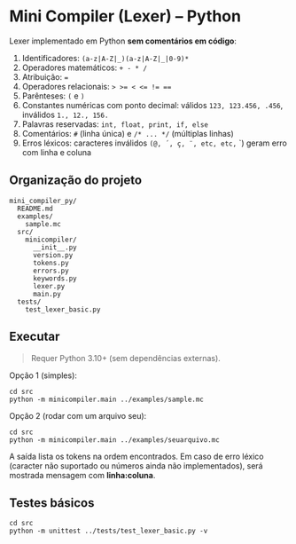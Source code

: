 # Mini Compiler (Lexer) – Python

Lexer implementado em Python **sem comentários em código**:

1. Identificadores: `(a-z|A-Z|_)(a-z|A-Z|_|0-9)*`
2. Operadores matemáticos: `+ - * /`
3. Atribuição: `=`
4. Operadores relacionais: `> >= < <= != ==`
5. Parênteses: `(` e `)`
6. Constantes numéricas com ponto decimal: válidos `123, 123.456, .456`, inválidos `1., 12., 156.`
7. Palavras reservadas: `int, float, print, if, else`
8. Comentários: `#` (linha única) e `/* ... */` (múltiplas linhas)
9. Erros léxicos: caracteres inválidos `(@, ´, ç, ¨, etc, etc,` `) geram erro com linha e coluna


## Organização do projeto

```
mini_compiler_py/
  README.md
  examples/
    sample.mc
  src/
    minicompiler/
      __init__.py
      version.py
      tokens.py
      errors.py
      keywords.py
      lexer.py
      main.py
  tests/
    test_lexer_basic.py
```

## Executar

> Requer Python 3.10+ (sem dependências externas).

Opção 1 (simples):
```
cd src
python -m minicompiler.main ../examples/sample.mc
```

Opção 2 (rodar com um arquivo seu):
```
cd src
python -m minicompiler.main ../examples/seuarquivo.mc
```

A saída lista os tokens na ordem encontrados. Em caso de erro léxico (caracter não suportado ou números ainda não implementados), será mostrada mensagem com **linha:coluna**.

## Testes básicos

```
cd src
python -m unittest ../tests/test_lexer_basic.py -v
```

